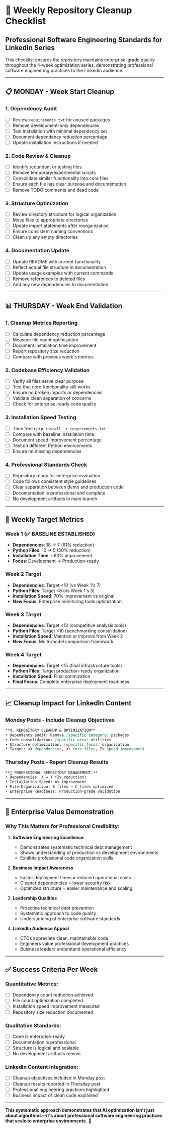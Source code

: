 # 🧹 Weekly Repository Cleanup Checklist

## Professional Software Engineering Standards for LinkedIn Series

This checklist ensures the repository maintains enterprise-grade quality throughout the 4-week optimization series, demonstrating professional software engineering practices to the LinkedIn audience.

---

## 📋 **MONDAY - Week Start Cleanup**

### **1. Dependency Audit**
- [ ] Review `requirements.txt` for unused packages
- [ ] Remove development-only dependencies
- [ ] Test installation with minimal dependency set
- [ ] Document dependency reduction percentage
- [ ] Update installation instructions if needed

### **2. Code Review & Cleanup**
- [ ] Identify redundant or testing files
- [ ] Remove temporary/experimental scripts
- [ ] Consolidate similar functionality into core files
- [ ] Ensure each file has clear purpose and documentation
- [ ] Remove TODO comments and dead code

### **3. Structure Optimization**
- [ ] Review directory structure for logical organization
- [ ] Move files to appropriate directories
- [ ] Update import statements after reorganization
- [ ] Ensure consistent naming conventions
- [ ] Clean up any empty directories

### **4. Documentation Update**
- [ ] Update README with current functionality
- [ ] Reflect actual file structure in documentation
- [ ] Update usage examples with current commands
- [ ] Remove references to deleted files
- [ ] Add any new dependencies to documentation

---

## 📊 **THURSDAY - Week End Validation**

### **1. Cleanup Metrics Reporting**
- [ ] Calculate dependency reduction percentage
- [ ] Measure file count optimization
- [ ] Document installation time improvement
- [ ] Report repository size reduction
- [ ] Compare with previous week's metrics

### **2. Codebase Efficiency Validation**
- [ ] Verify all files serve clear purpose
- [ ] Test that core functionality still works
- [ ] Ensure no broken imports or dependencies
- [ ] Validate clean separation of concerns
- [ ] Check for enterprise-ready code quality

### **3. Installation Speed Testing**
- [ ] Time fresh `pip install -r requirements.txt`
- [ ] Compare with baseline installation time
- [ ] Document speed improvement percentage
- [ ] Test on different Python environments
- [ ] Ensure no missing dependencies

### **4. Professional Standards Check**
- [ ] Repository ready for enterprise evaluation
- [ ] Code follows consistent style guidelines
- [ ] Clear separation between demo and production code
- [ ] Documentation is professional and complete
- [ ] No development artifacts in main branch

---

## 🎯 **Weekly Target Metrics**

### **Week 1 (✅ BASELINE ESTABLISHED)**
- **Dependencies**: 18 → 7 (61% reduction)
- **Python Files**: 10 → 5 (50% reduction)
- **Installation Time**: ~60% improvement
- **Focus**: Development → Production-ready

### **Week 2 Target**
- **Dependencies**: Target <10 (vs Week 1's 7)
- **Python Files**: Target <8 (vs Week 1's 5)
- **Installation Speed**: 70% improvement vs original
- **New Focus**: Enterprise monitoring tools optimization

### **Week 3 Target**
- **Dependencies**: Target <12 (competitive analysis tools)
- **Python Files**: Target <10 (benchmarking consolidation)
- **Installation Speed**: Maintain or improve from Week 2
- **New Focus**: Multi-model comparison framework

### **Week 4 Target**
- **Dependencies**: Target <15 (final infrastructure tools)
- **Python Files**: Target production-ready organization
- **Installation Speed**: Final optimization
- **Final Focus**: Complete enterprise deployment readiness

---

## 📈 **Cleanup Impact for LinkedIn Content**

### **Monday Posts - Include Cleanup Objectives**
```markdown
**4. REPOSITORY CLEANUP & OPTIMIZATION**
• Dependency audit: Remove [specific category] packages
• Code consolidation: [specific area] utilities
• Structure optimization: [specific focus] organization
• Target: <X dependencies, <Y core files, Z% speed improvement
```

### **Thursday Posts - Report Cleanup Results**
```markdown
**🧹 PROFESSIONAL REPOSITORY MANAGEMENT:**
• Dependencies: X → Y (Z% reduction)
• Installation Speed: A% improvement
• File Organization: B files → C files optimized
• Enterprise Readiness: Production-grade validation
```

---

## 🏢 **Enterprise Value Demonstration**

### **Why This Matters for Professional Credibility:**

1. **Software Engineering Excellence**
   - Demonstrates systematic technical debt management
   - Shows understanding of production vs development environments
   - Exhibits professional code organization skills

2. **Business Impact Awareness**
   - Faster deployment times = reduced operational costs
   - Cleaner dependencies = lower security risk
   - Optimized structure = easier maintenance and scaling

3. **Leadership Qualities**
   - Proactive technical debt prevention
   - Systematic approach to code quality
   - Understanding of enterprise software standards

4. **LinkedIn Audience Appeal**
   - CTOs appreciate clean, maintainable code
   - Engineers value professional development practices
   - Business leaders understand operational efficiency

---

## ✅ **Success Criteria Per Week**

### **Quantitative Metrics:**
- [ ] Dependency count reduction achieved
- [ ] File count optimization completed
- [ ] Installation speed improvement measured
- [ ] Repository size reduction documented

### **Qualitative Standards:**
- [ ] Code is enterprise-ready
- [ ] Documentation is professional
- [ ] Structure is logical and scalable
- [ ] No development artifacts remain

### **LinkedIn Content Integration:**
- [ ] Cleanup objectives included in Monday post
- [ ] Cleanup results reported in Thursday post
- [ ] Professional engineering practices highlighted
- [ ] Business impact of clean code explained

---

**This systematic approach demonstrates that AI optimization isn't just about algorithms—it's about professional software engineering practices that scale to enterprise environments.** 🚀